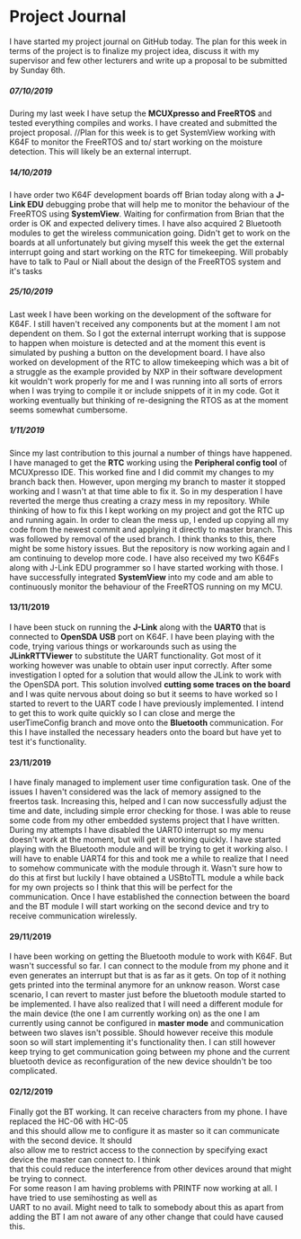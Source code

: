 # Project Journal  
  

I have started my project journal on GitHub today. The plan for this week in terms of 
the project is to finalize my project idea, discuss it with my supervisor and few other 
lecturers and write up a proposal to be submitted by Sunday 6th.


##### 07/10/2019  
During my last week I have setup the **MCUXpresso and FreeRTOS** and tested everything compiles
and works. I have created and submitted the project proposal.
//Plan for this week is to get SystemView working with K64F to monitor the FreeRTOS and to/
start working on the moisture detection. This will likely be an external interrupt.


##### 14/10/2019  
I have order two K64F development boards off Brian today along with a **J-Link EDU** debugging
probe that will help me to monitor the behaviour of the FreeRTOS using **SystemView**. Waiting
for confirmation from Brian that the order is OK and expected delivery times. I have also 
acquired 2 Bluetooth modules to get the wireless communication going. Didn't get to work on
the boards at all unfortunately but giving myself this week the get the external interrupt 
going and start working on the RTC for timekeeping. Will probably have to talk to Paul or 
Niall about the design of the FreeRTOS system and it's tasks

##### 25/10/2019   
Last week I have been working on the development of the software for K64F. I still haven't 
received any components but at the moment I am not dependent on them. So I got the external
interrupt working that is suppose to happen when moisture is detected and at the moment
this event is simulated by pushing a button on the development board. I have also worked on
development of the RTC to allow timekeeping which was a bit of a struggle as the example
provided by NXP in their software development kit wouldn't work properly for me and I was
running into all sorts of errors when I was trying to compile it or include snippets of it
in my code. Got it working eventually but thinking of re-designing the RTOS as at the moment
seems somewhat cumbersome.

##### 1/11/2019   
Since my last contribution to this journal a number of things have happened. I have managed to
get the **RTC** working using the **Peripheral config tool** of MCUXpresso IDE. This worked fine
and I did commit my changes to my branch back then. However, upon merging my branch to 
master it stopped working and I wasn't at that time able to fix it. So in my desperation
I have reverted the merge thus creating a crazy mess in my repository. While thinking of
how to fix this I kept working on my project and got the RTC up and running again. In order
to clean the mess up, I ended up copying all my code from the newest commit and applying it
directly to master branch. This was followed by removal of the used branch. I think thanks to
this, there might be some history issues. But the repository is now working again and I am 
continuing to develop more code.
I have also received my two K64Fs along with J-Link EDU programmer so I have started working
with those. I have successfully integrated **SystemView** into my code and am able to continuously
monitor the behaviour of the FreeRTOS running on my MCU.

#### 13/11/2019
I have been stuck on running the **J-Link** along with the **UART0** that is connected to **OpenSDA USB**
port on K64F. I have been playing with the code, trying various things or workarounds such as using the 
**JLinkRTTViewer** to substitute the UART functionality. Got most of it working however was unable to
obtain user input correctly. After some investigation I opted for a solution that would allow the
JLink to work with the OpenSDA port. This solution involved **cutting some traces on the board** and 
I was quite nervous about doing so but it seems to have worked so I started to revert to the UART
code I have previously implemented. I intend to get this to work quite quickly so I can close and
merge the userTimeConfig branch and move onto the **Bluetooth** communication. For this I have installed
the necessary headers onto the board but have yet to test it's functionality.

#### 23/11/2019
I have finaly managed to implement user time configuration task. One of the issues I haven't considered was
the lack of memory assigned to the freertos task. Increasing this, helped and I can now successfully 
adjust the time and date, including simple error checking for those. I was able to reuse some code from
my other embedded systems project that I have written. During my attempts I have disabled the UART0 interrupt
so my menu doesn't work at the moment, but will get it working quickly. I have started playing with the 
Bluetooth module and will be trying to get it working also. I will have to enable UART4 for this and 
took me a while to realize that I need to somehow communicate with the module through it. Wasn't sure
how to do this at first but luckily I have obtained a USBtoTTL module a while back for my own projects so I
think that this will be perfect for the communication. Once I have established the connection between the board
and the BT module I will start working on the second device and try to receive communication wirelessly.

#### 29/11/2019  
I have been working on getting the Bluetooth module to work with K64F. But wasn't successful so far. I can connect
to the module from my phone and it even generates an interrupt but that is as far as it gets. On top of it
nothing gets printed into the terminal anymore for an unknow reason. Worst case scenario, I can revert to master
just before the bluetooth module started to be implemented. I have also realized
that I will need a different module for the main device (the one I am currently working on) as the one 
I am currently using cannot be configured in **master mode** and communication between two slaves isn't possible.
Should however receive this module soon so will start implementing it's functionality then. I can still however
keep trying to get communication going between my phone and the current bluetooth device as reconfiguration of
the new device shouldn't be too complicated.

#### 02/12/2019  
Finally got the BT working. It can receive characters from my phone. I have replaced the HC-06 with HC-05  
and this should allow me to configure it as master so it can communicate with the second device. It should  
also allow me to restrict access to the connection by specifying exact device the master can connect to. I think  
that this could reduce the interference from other devices around that might be trying to connect.  
For some reason I am having problems with PRINTF now working at all. I have tried to use semihosting as well as  
UART to no avail. Might need to talk to somebody about this as apart from adding the BT I am not aware of any
other change that could have caused this.
